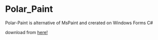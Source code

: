 # Polar_Paint
Polar-Paint is alternative of MsPaint and crerated on Windows Forms C# 

download from [here!](https://github.com/elmurod5676/Polar_Paint/releases/tag/PolarPaint23P2)

